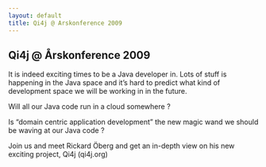```yaml
---
layout: default
title: Qi4j @ Arskonference 2009
---
```

## Qi4j @ Årskonference 2009

It is indeed exciting times to be a Java developer in. Lots of stuff is happening in the Java space and it’s hard to predict what kind of development space we will be working in in the future.

Will all our Java code run in a cloud somewhere ?

Is “domain centric application development” the new magic wand we should be waving at our Java code ?

Join us and meet Rickard Öberg and get an in-depth view on his new exciting project, Qi4j (qi4j.org)

